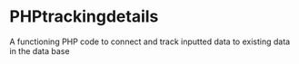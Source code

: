 # PHPtrackingdetails
A functioning PHP code to connect and track inputted data to existing data in the data base
